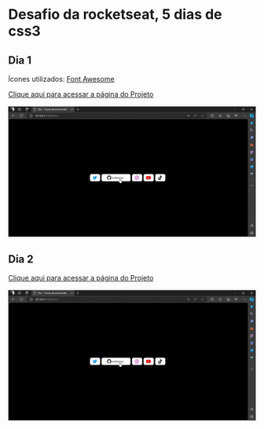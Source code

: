 # Desafio da rocketseat, 5 dias de css3

## Dia 1
Ícones utilizados: [Font Awesome](https://fontawesome.com/)

[Clique aqui para acessar a página do Projeto](https://dia1-desafio.netlify.app/)

![gif](https://github.com/Maarii72/Desafio-Rocketseat-css3/blob/main/dia1gif.gif)

## Dia 2
[Clique aqui para acessar a página do Projeto](https://dia2-desafio.netlify.app/)

![gif](https://github.com/Maarii72/Desafio-Rocketseat-css3/blob/main/dia1gif.gif)
